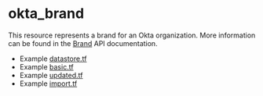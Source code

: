 # okta_brand

This resource represents a brand for an Okta organization. More information can
be found in the
[Brand](https://developer.okta.com/docs/reference/api/brands/#brand-object) API
documentation.

- Example [datastore.tf](./datasource.tf)
- Example [basic.tf](./basic.tf)
- Example [updated.tf](./updated.tf)
- Example [import.tf](./import.tf)

